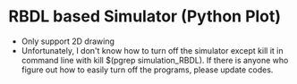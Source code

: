 # RBDL based Simulator (Python Plot)

- Only support 2D drawing
- Unfortunately, I don't know how to turn off the simulator except kill it in command line with
kill $(pgrep simulation_RBDL). If there is anyone who figure out how to easily turn off the programs, please update codes. 
